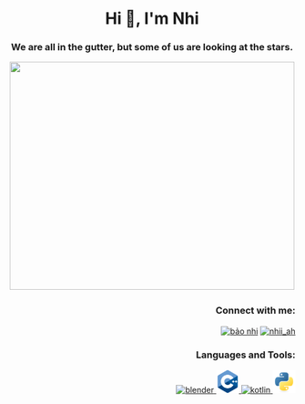 

<h1 align="center">Hi 👋, I'm Nhi</h1>
<h3 align="center">We are all in the gutter, but some of us are looking at the stars.</h3>
<p align="center">
<img src="https://ghiencongnghe.info/wp-content/uploads/2021/02/1581591620013_WhoppingBlackLemur-size_restricted.gif" width="500" height="400" />
<h3 align="right">Connect with me:</h3>
<p align="right">
<a href="https://fb.com/bảo nhi" target="blank"><img align="center" src="https://raw.githubusercontent.com/rahuldkjain/github-profile-readme-generator/master/src/images/icons/Social/facebook.svg" alt="bảo nhi" height="30" width="40" /></a>
<a href="https://instagram.com/nhii_ah" target="blank"><img align="center" src="https://raw.githubusercontent.com/rahuldkjain/github-profile-readme-generator/master/src/images/icons/Social/instagram.svg" alt="nhii_ah" height="30" width="40" /></a>
</p> 
<h3 align="right">Languages and Tools:</h3>
<p align="right"> <a href="https://www.blender.org/" target="_blank" rel="noreferrer"> <img src="https://download.blender.org/branding/community/blender_community_badge_white.svg" alt="blender" width="40" height="40"/> </a> <a href="https://www.w3schools.com/cpp/" target="_blank" rel="noreferrer"> <img src="https://raw.githubusercontent.com/devicons/devicon/master/icons/cplusplus/cplusplus-original.svg" alt="cplusplus" width="40" height="40"/> </a> <a href="https://kotlinlang.org" target="_blank" rel="noreferrer"> <img src="https://www.vectorlogo.zone/logos/kotlinlang/kotlinlang-icon.svg" alt="kotlin" width="40" height="40"/> </a> <a href="https://www.python.org" target="_blank" rel="noreferrer"> <img src="https://raw.githubusercontent.com/devicons/devicon/master/icons/python/python-original.svg" alt="python" width="40" height="40"/> </a> </p>
